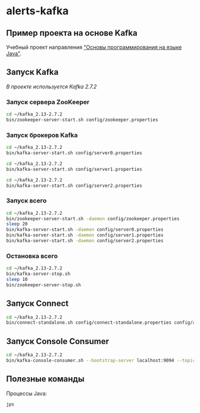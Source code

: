 # alerts-kafka

## Пример проекта на основе Kafka

Учебный проект направления ["Основы программирования на языке Java"](https://vk.com/jkursk).

## Запуск Kafka

_В проекте используется Kafka 2.7.2_

### Запуск сервера ZooKeeper

```bash
cd ~/kafka_2.13-2.7.2
bin/zookeeper-server-start.sh config/zookeeper.properties
```

### Запуск брокеров Kafka

```bash
cd ~/kafka_2.13-2.7.2
bin/kafka-server-start.sh config/server0.properties
```

```bash
cd ~/kafka_2.13-2.7.2
bin/kafka-server-start.sh config/server1.properties
```

```bash
cd ~/kafka_2.13-2.7.2
bin/kafka-server-start.sh config/server2.properties
```

### Запуск всего

```bash
cd ~/kafka_2.13-2.7.2
bin/zookeeper-server-start.sh -daemon config/zookeeper.properties
sleep 20
bin/kafka-server-start.sh -daemon config/server0.properties
bin/kafka-server-start.sh -daemon config/server1.properties
bin/kafka-server-start.sh -daemon config/server2.properties
```

### Остановка всего

```bash
cd ~/kafka_2.13-2.7.2
bin/kafka-server-stop.sh
sleep 10
bin/zookeeper-server-stop.sh
```

## Запуск Connect

```bash
cd ~/kafka_2.13-2.7.2
bin/connect-standalone.sh config/connect-standalone.properties config/alerts-source.properties config/alerts-sink.properties
```

## Запуск Console Consumer

```bash
cd ~/kafka_2.13-2.7.2
bin/kafka-console-consumer.sh --bootstrap-server localhost:9094 --topic alerts_connect --from-beginning
```

## Полезные команды

Процессы Java:

```bash
jps
```
